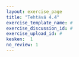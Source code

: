 ```yaml
---
layout: exercise_page
title: "Tehtävä 4.4"
exercise_template_name: #
exercise_discussion_id: #
exercise_upload_id: #
kesken:  1
no_review: 1
---
```

